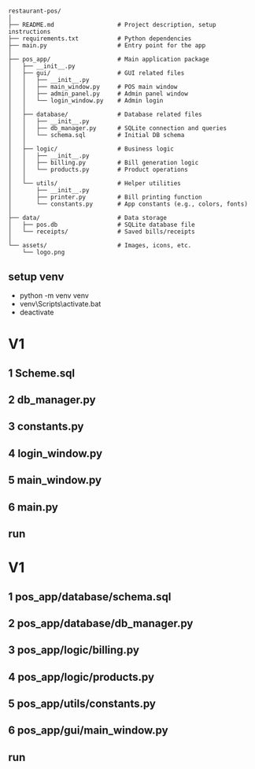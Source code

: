 # 

```
restaurant-pos/
│
├── README.md                  # Project description, setup instructions
├── requirements.txt           # Python dependencies
├── main.py                    # Entry point for the app
│
├── pos_app/                   # Main application package
│   ├── __init__.py
│   ├── gui/                   # GUI related files
│   │   ├── __init__.py
│   │   ├── main_window.py     # POS main window
│   │   ├── admin_panel.py     # Admin panel window
│   │   └── login_window.py    # Admin login
│   │
│   ├── database/              # Database related files
│   │   ├── __init__.py
│   │   ├── db_manager.py      # SQLite connection and queries
│   │   └── schema.sql         # Initial DB schema
│   │
│   ├── logic/                 # Business logic
│   │   ├── __init__.py
│   │   ├── billing.py         # Bill generation logic
│   │   └── products.py        # Product operations
│   │
│   └── utils/                 # Helper utilities
│       ├── __init__.py
│       ├── printer.py         # Bill printing function
│       └── constants.py       # App constants (e.g., colors, fonts)
│
├── data/                      # Data storage
│   ├── pos.db                 # SQLite database file
│   └── receipts/              # Saved bills/receipts
│
└── assets/                    # Images, icons, etc.
    └── logo.png

```

## setup venv      
* python -m venv venv
* venv\Scripts\activate.bat
* deactivate

# V1 

## 1 Scheme.sql
## 2 db_manager.py
## 3 constants.py
## 4 login_window.py
## 5 main_window.py
## 6 main.py
## run 

# V1 

## 1 pos_app/database/schema.sql
## 2 pos_app/database/db_manager.py
## 3 pos_app/logic/billing.py
## 4 pos_app/logic/products.py
## 5 pos_app/utils/constants.py
## 6 pos_app/gui/main_window.py
## run